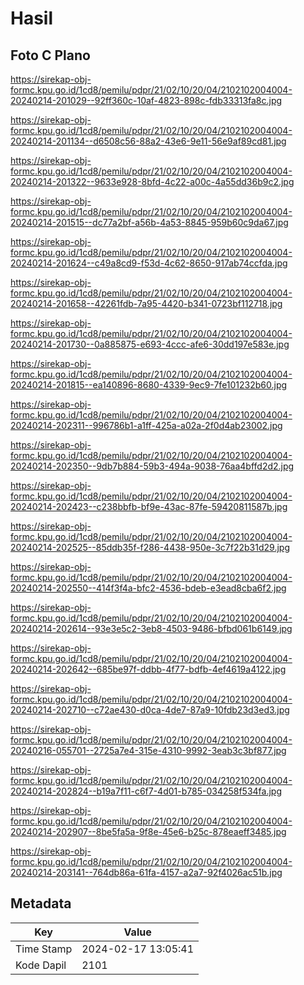 # Hasil

## Foto C Plano

https://sirekap-obj-formc.kpu.go.id/1cd8/pemilu/pdpr/21/02/10/20/04/2102102004004-20240214-201029--92ff360c-10af-4823-898c-fdb33313fa8c.jpg

https://sirekap-obj-formc.kpu.go.id/1cd8/pemilu/pdpr/21/02/10/20/04/2102102004004-20240214-201134--d6508c56-88a2-43e6-9e11-56e9af89cd81.jpg

https://sirekap-obj-formc.kpu.go.id/1cd8/pemilu/pdpr/21/02/10/20/04/2102102004004-20240214-201322--9633e928-8bfd-4c22-a00c-4a55dd36b9c2.jpg

https://sirekap-obj-formc.kpu.go.id/1cd8/pemilu/pdpr/21/02/10/20/04/2102102004004-20240214-201515--dc77a2bf-a56b-4a53-8845-959b60c9da67.jpg

https://sirekap-obj-formc.kpu.go.id/1cd8/pemilu/pdpr/21/02/10/20/04/2102102004004-20240214-201624--c49a8cd9-f53d-4c62-8650-917ab74ccfda.jpg

https://sirekap-obj-formc.kpu.go.id/1cd8/pemilu/pdpr/21/02/10/20/04/2102102004004-20240214-201658--42261fdb-7a95-4420-b341-0723bf112718.jpg

https://sirekap-obj-formc.kpu.go.id/1cd8/pemilu/pdpr/21/02/10/20/04/2102102004004-20240214-201730--0a885875-e693-4ccc-afe6-30dd197e583e.jpg

https://sirekap-obj-formc.kpu.go.id/1cd8/pemilu/pdpr/21/02/10/20/04/2102102004004-20240214-201815--ea140896-8680-4339-9ec9-7fe101232b60.jpg

https://sirekap-obj-formc.kpu.go.id/1cd8/pemilu/pdpr/21/02/10/20/04/2102102004004-20240214-202311--996786b1-a1ff-425a-a02a-2f0d4ab23002.jpg

https://sirekap-obj-formc.kpu.go.id/1cd8/pemilu/pdpr/21/02/10/20/04/2102102004004-20240214-202350--9db7b884-59b3-494a-9038-76aa4bffd2d2.jpg

https://sirekap-obj-formc.kpu.go.id/1cd8/pemilu/pdpr/21/02/10/20/04/2102102004004-20240214-202423--c238bbfb-bf9e-43ac-87fe-59420811587b.jpg

https://sirekap-obj-formc.kpu.go.id/1cd8/pemilu/pdpr/21/02/10/20/04/2102102004004-20240214-202525--85ddb35f-f286-4438-950e-3c7f22b31d29.jpg

https://sirekap-obj-formc.kpu.go.id/1cd8/pemilu/pdpr/21/02/10/20/04/2102102004004-20240214-202550--414f3f4a-bfc2-4536-bdeb-e3ead8cba6f2.jpg

https://sirekap-obj-formc.kpu.go.id/1cd8/pemilu/pdpr/21/02/10/20/04/2102102004004-20240214-202614--93e3e5c2-3eb8-4503-9486-bfbd061b6149.jpg

https://sirekap-obj-formc.kpu.go.id/1cd8/pemilu/pdpr/21/02/10/20/04/2102102004004-20240214-202642--685be97f-ddbb-4f77-bdfb-4ef4619a4122.jpg

https://sirekap-obj-formc.kpu.go.id/1cd8/pemilu/pdpr/21/02/10/20/04/2102102004004-20240214-202710--c72ae430-d0ca-4de7-87a9-10fdb23d3ed3.jpg

https://sirekap-obj-formc.kpu.go.id/1cd8/pemilu/pdpr/21/02/10/20/04/2102102004004-20240216-055701--2725a7e4-315e-4310-9992-3eab3c3bf877.jpg

https://sirekap-obj-formc.kpu.go.id/1cd8/pemilu/pdpr/21/02/10/20/04/2102102004004-20240214-202824--b19a7f11-c6f7-4d01-b785-034258f534fa.jpg

https://sirekap-obj-formc.kpu.go.id/1cd8/pemilu/pdpr/21/02/10/20/04/2102102004004-20240214-202907--8be5fa5a-9f8e-45e6-b25c-878eaeff3485.jpg

https://sirekap-obj-formc.kpu.go.id/1cd8/pemilu/pdpr/21/02/10/20/04/2102102004004-20240214-203141--764db86a-61fa-4157-a2a7-92f4026ac51b.jpg


## Metadata

| Key        | Value               |
| ---------- | ------------------- |
| Time Stamp | 2024-02-17 13:05:41 |
| Kode Dapil | 2101                |



